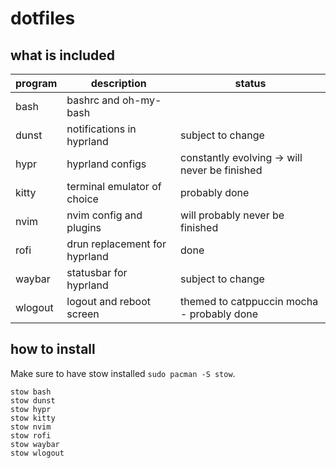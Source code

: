 # dotfiles

## what is included

| program | description | status |
|---------|-------------|--------|
| bash | bashrc and oh-my-bash | |
| dunst | notifications in hyprland | subject to change |
| hypr | hyprland configs | constantly evolving -> will never be finished |
| kitty | terminal emulator of choice | probably done |
| nvim | nvim config and plugins | will probably never be finished |
| rofi | drun replacement for hyprland | done |
| waybar | statusbar for hyprland | subject to change |
| wlogout | logout and reboot screen | themed to catppuccin mocha - probably done|

## how to install

Make sure to have stow installed `sudo pacman -S stow`.

```
stow bash
stow dunst
stow hypr
stow kitty
stow nvim
stow rofi
stow waybar
stow wlogout
```
